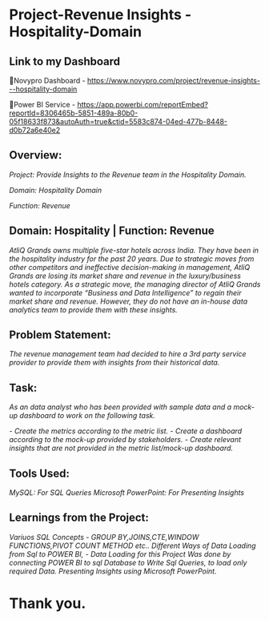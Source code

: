 # Project-Revenue Insights - Hospitality-Domain

## Link to my Dashboard
🔷Novypro Dashboard - https://www.novypro.com/project/revenue-insights---hospitality-domain

🔷Power BI Service  - https://app.powerbi.com/reportEmbed?reportId=8306465b-5851-489a-80b0-05f18633f873&autoAuth=true&ctid=5583c874-04ed-477b-8448-d0b72a6e40e2

## Overview:
*Project: Provide Insights to the Revenue team in the Hospitality Domain.*

*Domain: Hospitality Domain*

*Function: Revenue*


## Domain:  Hospitality | Function: Revenue

*AtliQ Grands owns multiple five-star hotels across India. They have been in the hospitality industry for the past 20 years. Due to strategic moves from other competitors and ineffective decision-making in management, AtliQ Grands are losing its market share and revenue in the luxury/business hotels category. As a strategic move, the managing director of AtliQ Grands wanted to incorporate “Business and Data Intelligence” to regain their market share and revenue. However, they do not have an in-house data analytics team to provide them with these insights.*


## Problem Statement:

*The revenue management team had decided to hire a 3rd party service provider to provide them with insights from their historical data.*


 ## Task:

*As an data analyst who has been provided with sample data and a mock-up dashboard to work on the following task.*

*- Create the metrics according to the metric list.*
*- Create a dashboard according to the mock-up provided by stakeholders.*
*- Create relevant insights that are not provided in the metric list/mock-up dashboard.*

## Tools Used:

*MySQL: For SQL Queries*
*Microsoft PowerPoint: For Presenting Insights*

## Learnings from the Project:

*Variuos SQL Concepts - GROUP BY,JOINS,CTE,WINDOW FUNCTIONS,PIVOT COUNT METHOD etc..*
*Different Ways of Data Loading from Sql to POWER BI, - Data Loading for this Project Was done by connecting POWER BI to sql Database to Write Sql Queries, to load only required Data.*
*Presenting Insights using Microsoft PowerPoint.*

# Thank you.


